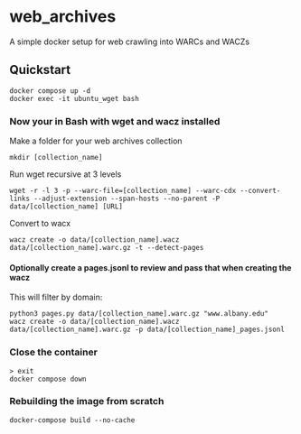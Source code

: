 # web_archives
A simple docker setup for web crawling into WARCs and WACZs

## Quickstart

```
docker compose up -d
docker exec -it ubuntu_wget bash
```
### Now your in Bash with wget and wacz installed

Make a folder for your web archives collection
```
mkdir [collection_name]
```

Run wget recursive at 3 levels
```
wget -r -l 3 -p --warc-file=[collection_name] --warc-cdx --convert-links --adjust-extension --span-hosts --no-parent -P data/[collection_name] [URL]
```

Convert to wacx
```
wacz create -o data/[collection_name].wacz data/[collection_name].warc.gz -t --detect-pages
```

#### Optionally create a pages.jsonl to review and pass that when creating the wacz
This will filter by domain:
```
python3 pages.py data/[collection_name].warc.gz "www.albany.edu"
wacz create -o data/[collection_name].wacz data/[collection_name].warc.gz -p data/[collection_name]_pages.jsonl
```

### Close the container
```
> exit
docker compose down
````

### Rebuilding the image from scratch
```
docker-compose build --no-cache
```
